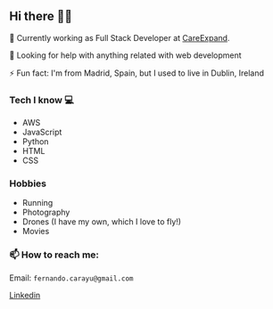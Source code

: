 ## Hi there 👋🏼

🔭  Currently working as Full Stack Developer at [CareExpand](https://careexpand.com).

🤔  Looking for help with anything related with web development

⚡ Fun fact: I'm from Madrid, Spain, but I used to live in Dublin, Ireland

### Tech I know 💻

- AWS
- JavaScript
- Python
- HTML
- CSS

### Hobbies

- Running
- Photography
- Drones (I have my own, which I love to fly!)
- Movies

### 📫 How to reach me:

Email: `fernando.carayu@gmail.com`

[Linkedin](https://www.linkedin.com/in/fernandocarmonaayuela/)


<!--
**ferkanzai/ferkanzai** is a ✨ _special_ ✨ repository because its `README.md` (this file) appears on your GitHub profile.

Here are some ideas to get you started:

- 🔭 I’m currently working on ...
- 🌱 I’m currently learning ...
- 👯 I’m looking to collaborate on ...
- 🤔 I’m looking for help with ...
- 💬 Ask me about ...
- 📫 How to reach me: ...
- 😄 Pronouns: ...
- ⚡ Fun fact: ...
-->
